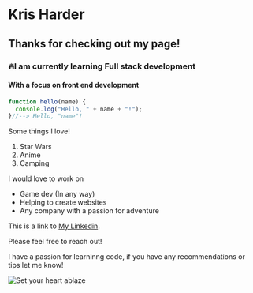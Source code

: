 # **Kris Harder**
## Thanks for checking out my page!


### 🔥I am currently learning Full stack development
#### With a focus on front end development
```javascript
function hello(name) {
  console.log("Hello, " + name + "!");
}//--> Hello, "name"!
```


Some things I love!
1. Star Wars
1. Anime
1. Camping


I would love to work on
- Game dev (In any way) 
- Helping to create websites
- Any company with a passion for adventure


This is a link to [My Linkedin](https://www.linkedin.com/in/kristopher-harder-251828141/).

Please feel free to reach out!


I have a passion for learninng code, if you have any recommendations or tips let me know!


![Set your heart ablaze](https://media.tenor.com/jvbPYIiSRr4AAAAC/rengoku-kyojuro.gif)
<!---
ScorchedSkyes/ScorchedSkyes is a ✨ special ✨ repository because its `README.md` (this file) appears on your GitHub profile.
You can click the Preview link to take a look at your changes.
--->
